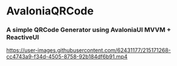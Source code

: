 # AvaloniaQRCode
### A simple QRCode Generator using AvaloniaUI MVVM + ReactiveUI

https://user-images.githubusercontent.com/62431177/215171268-cc4743a9-f34d-4505-8758-92b184df6b91.mp4

